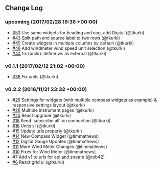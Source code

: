 ## Change Log

### upcoming (2017/02/28 19:36 +00:00)
- [#53](https://github.com/SignalK/instrumentpanel/pull/53) Use same widgets for heading and cog, add Digital (@tkurki)
- [#43](https://github.com/SignalK/instrumentpanel/pull/43) Split path and source label to two rows (@tkurki)
- [#45](https://github.com/SignalK/instrumentpanel/pull/45) Create widgets in multiple columns by default (@tkurki)
- [#46](https://github.com/SignalK/instrumentpanel/pull/46) Add windmeter wind speed unit selection (@tkurki)
- [#44](https://github.com/SignalK/instrumentpanel/pull/44) fix (build): define ws as external (@tkurki)

### v0.1.1 (2017/02/12 21:02 +00:00)
- [#36](https://github.com/SignalK/instrumentpanel/pull/36) Fix units (@tkurki)

### v0.2.2 (2016/11/21 23:32 +00:00)
- [#29](https://github.com/SignalK/instrumentpanel/pull/29) Settings for widgets (with multiple compass widgets as example) & responsive settings layout (@tkurki)
- [#28](https://github.com/SignalK/instrumentpanel/pull/28) Multiple instrument pages (@tkurki)
- [#23](https://github.com/SignalK/instrumentpanel/pull/23) React upgrade (@tkurki)
- [#18](https://github.com/SignalK/instrumentpanel/pull/18) Send 'subscribe all' on connection (@tkurki)
- [#16](https://github.com/SignalK/instrumentpanel/pull/16) Units si (@tkurki)
- [#15](https://github.com/SignalK/instrumentpanel/pull/15) Update urls properly (@tkurki)
- [#14](https://github.com/SignalK/instrumentpanel/pull/14) New Compass Widget (@timmathews)
- [#12](https://github.com/SignalK/instrumentpanel/pull/12) Digital Gauge Updates (@timmathews)
- [#11](https://github.com/SignalK/instrumentpanel/pull/11) More Wind Meter Changes (@timmathews)
- [#10](https://github.com/SignalK/instrumentpanel/pull/10) Fixes for Wind Meter (@timmathews)
- [#7](https://github.com/SignalK/instrumentpanel/pull/7) Add v1 to urls for api and stream (@rob42)
- [#6](https://github.com/SignalK/instrumentpanel/pull/6) React grid ui (@tkurki)